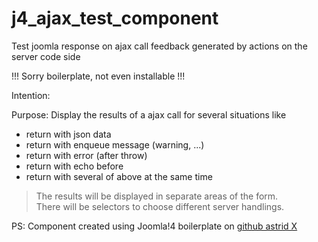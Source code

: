 # j4_ajax_test_component

Test joomla response on ajax call feedback generated by actions on the server code side

!!! Sorry boilerplate, not even installable !!!

Intention:

Purpose: Display the results of a ajax call for several situations like
 * return with json data
 * return with enqueue message (warning, ...)
 * return with error (after throw)
 * return with echo before
 * return with several of above at the same time

> The results will be displayed in separate areas of the form.<br>
> There will be selectors to choose different server handlings.


PS: Component created using Joomla!4 boilerplate on [github astrid X](https://github.com/astridx/boilerplate)

